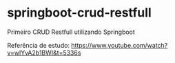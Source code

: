 # springboot-crud-restfull
Primeiro CRUD Restfull utilizando Springboot

Referência de estudo: https://www.youtube.com/watch?v=wlYvA2b1BWI&t=5336s
